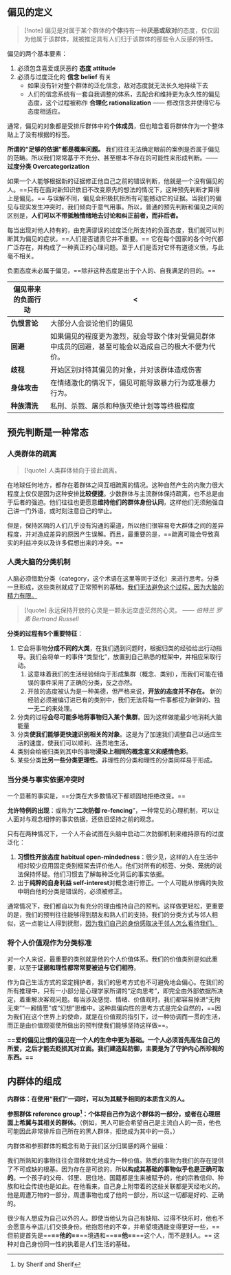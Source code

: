 
## 偏见的定义

> [!note] 偏见是对属于某个群体的**个体**持有一种**厌恶或敌对**的态度，仅仅因为他属于该群体，就被推定具有人们归于该群体的那些令人反感的特性。

偏见的两个基本要素：

1. 必须包含喜爱或厌恶的 **态度 attitude**
2. 必须与过度泛化的 **信念 belief** 有关
	* 如果没有针对整个群体的泛化信念，敌对态度就无法长久地持续下去
	* 人们的信念系统有一套自我调整的体系，去配合和维持更为永久性的偏见态度，这个过程被称作 **合理化 rationalization** —— 修改信念并使得它与态度相适应。

通常，偏见的对象都是受排斥群体中的**个体成员**，但也暗含着将群体作为一个整体贴上了没有根据的标签。

**所谓的“足够的依据”都是概率问题。** 我们往往无法确定眼前的案例是否属于偏见的范畴。所以我们常常基于不充分、甚至根本不存在的可能性来形成判断。——  **过度分类 Overcategorization**

如果一个人能够根据新的证据修正他自己之前的错误判断，他就是一个没有偏见的人。==只有在面对新知识依旧不改变原先的想法的情况下，这种预先判断才算得上是偏见。== 与误解不同，偏见会积极抗拒所有可能撼动它的证据。当我们的偏见与现实发生冲突时，我们倾向于意气用事。所以，普通的预先判断和偏见之间的区别是，**人们可以不带抵触情绪地去讨论和纠正前者，而非后者。**

每当出现对他人持有的，由充满谬误的过度泛化所支持的负面态度，我们就可以判断其为偏见的症状。==人们是否谴责它并不重要。== 它在每个国家的各个时代都广泛存在，并构成了一种真正的心理问题。至于人们是否对它怀有道德义愤，与此毫不相关。

负面态度未必属于偏见，==除非这种态度是出于个人的、自我满足的目的。==

|  偏见带来的负面行动 | <                                                  |
| ---------- | -------------------------------------------------- |
| **仇恨言论**   | 大部分人会谈论他们的偏见                                       |
| **回避**     | 如果偏见的程度更为激烈，就会导致个体对受偏见群体中成员的回避，甚至可能会以造成自己的极大不便为代价。 |
| **歧视**     | 开始区别对待其偏见的对象，并对该群体造成伤害                             |
| **身体攻击**   | 在情绪激化的情况下，偏见可能导致暴力行为或准暴力行为。                        |
| **种族清洗**   | 私刑、杀戮、屠杀和种族灭绝计划等等终极程度                              |

## 预先判断是一种常态

### 人类群体的疏离

> [!quote] 人类群体倾向于彼此疏离。

在地球任何地方，都存在着群体之间互相疏离的情况。这种自然产生的内聚力很大程度上仅仅是因为这种安排**比较便捷**。少数群体与主流群体保持疏离，也不总是由于后者的强迫。他们往往也更愿意**维持他们的群体身份认同**，这样他们无须勉强自己讲一门外语，或时刻注意自己的举止。

但是，保持区隔的人们几乎没有沟通的渠道，所以他们很容易夸大群体之间的差异程度，并对造成差异的原因产生误解。而且，最重要的是，==疏离可能会导致真实的利益冲突以及许多假想出来的冲突。==

### 人类大脑的分类机制

人脑必须借助分类（category，这个术语在这里等同于泛化）来进行思考。分类一旦形成，这些类别就成了正常预判的基础。<u>我们无法避免这个过程，因为大脑的精力有限。</u>

> [!quote] 永远保持开放的心灵是一颗永远空虚茫然的心灵。
> —— *伯特兰 罗素 Bertrand Russell*

**分类的过程有5个重要特征**： 

1. 它会将事物**分成不同的大类**，在我们遇到问题时，根据归类的经验给出行动指导。我们会将单一的事件“类型化”，放置到自己熟悉的框架中，并相应采取行动。
	1. 这意味着我们的生活经验倾向于形成集群（概念、类别），而我们可能在错误的事件采用了正确的分类，反之亦然。
	2. 开放的态度被认为是一种美德，但严格来说，**开放的态度并不存在。** 新的经验必须被编订进已有的类别中，我们无法将每一件事都视为新鲜的、独一无二的来处理。
2. 分类的过程**会尽可能多地将事物归入某个集群**。因为这样做能最少地消耗大脑能量
3. 分类**使我们能够更快速识别相关的对象**。这是为了加速我们调整自己以适应生活的速度，使我们可以顺利、连贯地生活。
4. 类别会给被归类到其中的事物**浸染上相同的概念意义和感情色彩**。
5. 某些分类**比另一些分类更理性**。非理性的分类和理性的分类同样易于形成。

### 当分类与事实依据冲突时

一个显著的事实是，==分类在大多数情况下都顽固地拒绝改变。==

**允许特例的出现**：或称为“**二次防御 re-fencing**”，一种常见的心理机制，可以让人面对与观念相悖的事实依据，还依旧坚持之前的观念。

只有在两种情况下，一个人不会试图在头脑中启动二次防御机制来维持原有的过度泛化：

1. **习惯性开放态度 habitual open-mindedness**：很少见，这样的人在生活中相对较少应用固定类别框架去评价他人。他们对所有的标签、分类、笼统的说法保持怀疑。他们习惯去了解每种泛化背后的事实依据。
2. 出于**纯粹的自身利益 self-interest**对概念进行修正。一个人可能从惨痛的失败中明白他的分类是错误的，必须被修正。

通常情况下，我们都自以为有充分的理由维持自己的预判。这样做更轻松，更重要的是，我们的预判往往能够得到朋友和熟人们的支持。我们的分类方式与邻人相似，这一点能让人得到抚慰，<u>因为我们自己的身份感取决于邻人怎么看待我们。</u>

### 将个人价值观作为分类标准

对一个人来说，最重要的类别就是他的个人价值体系。我们的价值类别是如此重要，以至于**证据和理性都常常要被迫与它们相符**。

作为自己生活方式的坚定拥护者，我们的思考方式也不可避免地会偏心。在我们的所有推理中，只有一小部分是心理学家所谓的“定向思考”，即完全由外部依据所决定，着重解决客观问题。每当涉及感觉、情绪、价值观时，我们都容易掉进“无拘无束”“一厢情愿”或“幻想”思维中。这种具偏向性的思考方式是完全自然的，==因为我们在这个世界上的使命，就是在价值观的指引下，过一种协调而一贯的生活，而正是由价值观驱使所做出的预判使我们能够坚持这样做==。

**==爱的偏见比恨的偏见在一个人的生命中更为基础。一个人必须首先高估自己的所爱，之后才能去贬损其对立面。我们建造起防御，主要是为了守护内心所珍视的东西。==**

## 内群体的组成

**内群体：在使用“我们”一词时，可以为其赋予相同的本质含义的人。**

**参照群体 reference group[^1]：个体将自己作为这个群体的一部分，或者在心理层面上希冀与其相关的群体。**（例如，黑人可能会希望自己是主流白人的一员，他也可能因此非常排斥自己所在的黑人群体，拒绝成为其中的一员。）

内群体和参照群体的概念有助于我们区分归属感的两个层级：



我们所熟知的事物往往会潜移默化地成为一种价值。熟悉的事物为我们的存在提供了不可或缺的根基。因为存在是可欲的，所**以构成其基础的事物似乎也是正确可取的**。一个孩子的父母、邻里、居住地、国籍都是生来被赋予的，他的宗教信仰、种族和社会传统也是如此。在他看来，自己身上附带着的这些关联都是天经地义的。他是周遭万物的一部分，周遭事物也成了他的一部分，所以这一切都是好的、正确的。

很少有人想成为自己以外的人。即使当他认为自己有缺陷、过得不快乐时，他也不会愿意与辛运儿们交换身份。他抱怨他的不幸，并希望境遇能变得更好一些，==但前提首先是==**==他的==**==境遇和==**==他==**==这个人，而不是别人。== 这种对自己身份同一性的执着是人们生活的基础。

[^1]: by Sherif and Sherif
